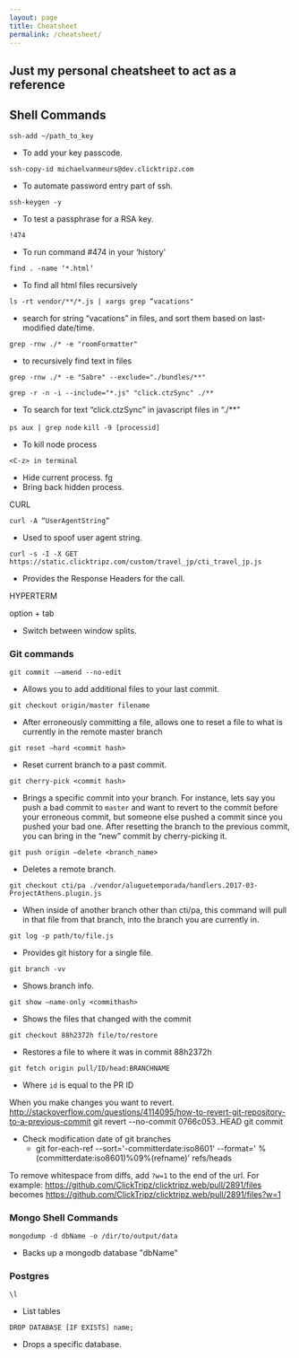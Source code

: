 ```yaml
---
layout: page
title: Cheatsheet
permalink: /cheatsheet/
---
```


## Just my personal cheatsheet to act as a reference


## Shell Commands
 `ssh-add ~/path_to_key`
- To add your key passcode.

 `ssh-copy-id michaelvanmeurs@dev.clicktripz.com`
- To automate password entry part of ssh.

 `ssh-keygen -y`
-  To test a passphrase for a RSA key.

 `!474`
  -  To run command #474 in your ‘history'

 `find . -name ‘*.html’`
-  To find all html files recursively

 `ls -rt vendor/**/*.js | xargs grep “vacations"`
- search for string “vacations” in files, and sort them based on last-modified date/time.

 `grep -rnw ./* -e "roomFormatter"`
- to recursively find text in files

 `grep -rnw ./* -e "Sabre" --exclude="./bundles/**"`

 `grep -r -n -i --include="*.js" "click.ctzSync" ./**`
-  To search for text “click.ctzSync” in javascript files in “./**"

 `ps aux | grep node`
 `kill -9 [processid]`
-  To kill node process

 `<C-z> in terminal`
 - Hide current process.
fg
- Bring back hidden process.

CURL

 `curl -A “UserAgentString”`
- Used to spoof user agent string.

 `curl -s -I -X GET https://static.clicktripz.com/custom/travel_jp/cti_travel_jp.js`
- Provides the Response Headers for the call.

HYPERTERM

option + tab
- Switch between window splits.


### Git commands
 `git commit -—amend --no-edit`
 - Allows you to add additional files to your last commit.

 `git checkout origin/master filename`
 -  After erroneously committing a file, allows one to reset a file to what is currently in the remote master branch

 `git reset —hard <commit hash>`
 -   Reset current branch to a past commit.

 `git cherry-pick <commit hash>`
-   Brings a specific commit into your branch. For instance, lets say you push a bad commit to `master` and want to revert to the commit before your erroneous commit, but someone else pushed a commit since you pushed your bad one. After resetting the branch to the previous commit, you can bring in the “new” commit by cherry-picking it.

 `git push origin —delete <branch_name>`
 -   Deletes a remote branch.

 `git checkout cti/pa ./vendor/aluguetemporada/handlers.2017-03-ProjectAthens.plugin.js`
- When inside of another branch other than cti/pa, this command will pull in that file from that branch, into the branch you are currently in.

 `git log -p path/to/file.js`
- Provides git history for a single file.

 `git branch -vv`
- Shows branch info.

 `git show —name-only <commithash>`
- Shows the files that changed with the commit

 `git checkout 88h2372h file/to/restore`
-   Restores a file to where it was in commit 88h2372h

`git fetch origin pull/ID/head:BRANCHNAME`
- Where `id` is equal to the PR ID

When you make changes you want to revert.
http://stackoverflow.com/questions/4114095/how-to-revert-git-repository-to-a-previous-commit
git revert --no-commit 0766c053..HEAD
git commit

- Check modification date of git branches
    - git for-each-ref --sort='-committerdate:iso8601' --format=' %(committerdate:iso8601)%09%(refname)' refs/heads

To remove whitespace from diffs, add `?w=1` to the end of the url. For example:
https://github.com/ClickTripz/clicktripz.web/pull/2891/files becomes
https://github.com/ClickTripz/clicktripz.web/pull/2891/files?w=1

### Mongo Shell Commands

`mongodump -d dbName -o /dir/to/output/data`
- Backs up a mongodb database "dbName"


### Postgres

`\l`
- List tables

`DROP DATABASE [IF EXISTS] name;`
- Drops a specific database.
